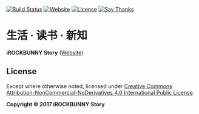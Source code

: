 [![Build Status](https://travis-ci.org/iROCKBUNNY/iRB-Story.svg)](https://travis-ci.org/iROCKBUNNY/iRB-Story)
[![Website](https://img.shields.io/website-up-down-green-red/https/story.irockbunny.com.svg)](https://story.irockbunny.com/)
[![License](https://img.shields.io/badge/license-CC4.0%20BY--NC--ND-orange.svg)](/blob/master/LICENSE.md)
[![Say Thanks](https://img.shields.io/badge/Say-Thanks!-1EAEDB.svg)](https://saythanks.io/to/iROCKBUNNY)

# 生活 · 读书 · 新知
**iROCKBUNNY Story** ([Website](https://story.irockbunny.com))

## License
Except where otherwise noted, licensed under [Creative Commons Attribution-NonCommercial-NoDerivatives 4.0 International Public License](/LICENSE.md)

**Copyright &copy; 2017 iROCKBUNNY Story**

